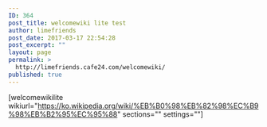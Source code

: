 ```yaml
---
ID: 364
post_title: welcomewiki lite test
author: limefriends
post_date: 2017-03-17 22:54:28
post_excerpt: ""
layout: page
permalink: >
  http://limefriends.cafe24.com/welcomewiki/
published: true
---
```

[welcomewikilite wikiurl="https://ko.wikipedia.org/wiki/%EB%B0%98%EB%82%98%EC%B9%98%EB%B2%95%EC%95%88" sections="" settings=""]
